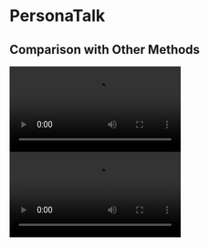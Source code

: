 # PersonaTalk
## Comparison with Other Methods
![comparison](./static/videos/talklip.mp4)
<video src="./static/videos/talklip.mp4"></video>
